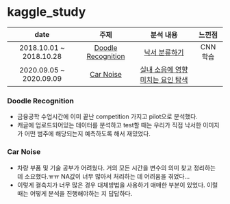 # kaggle_study
| date | 주제 | 분석 내용 | 느낀점 |
| :---: |:---:|:---:|:---:|
| 2018.10.01 ~ 2018.10.28 | [Doodle Recognition](https://www.kaggle.com/c/quickdraw-doodle-recognition) | [낙서 분류하기](https://github.com/jeeyeonLIM/Graduate_Course/tree/master/Financial%20engineering/Kaggle_Doodle_Recognition_Challenge) | CNN 학습 | 
| 2020.09.05 ~ 2020.09.09 | [Car Noise](https://www.kaggle.com/murtio/car-noise-specification) | [실내 소음에 영향 미치는 요인 탐색](https://github.com/jeeyeonLIM/kaggle_study/blob/master/1_handling.Rmd) |  |

### Doodle Recognition
- 금융공학 수업시간에 이미 끝난 competition 가지고 pilot으로 분석했다. 
- 캐글에 업로드되어있는 데이터를 분석하고 test할 때는 우리가 직접 낙서한 이미지가 어떤 범주에 해당되는지 예측하도록 해서 재밌었다.

### Car Noise 
- 차량 부품 및 기술 공부가 어려웠다. 거의 모든 시간을 변수의 의미 찾고 정리하는 데 소요했다.ㅠㅠ NA값이 너무 많아서 처리하는 데 어려움을 겪었다...
- 이렇게 결측치가 너무 많은 경우 대체방법을 사용하기 애매한 부분이 있었다. 이럴 때는 어떻게 분석을 진행해야하는 지 답답하다.


